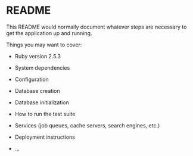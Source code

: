 # README

This README would normally document whatever steps are necessary to get the
application up and running.

Things you may want to cover:

* Ruby version
2.5.3
* System dependencies

* Configuration

* Database creation

* Database initialization

* How to run the test suite

* Services (job queues, cache servers, search engines, etc.)

* Deployment instructions

* ...
